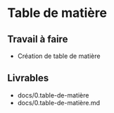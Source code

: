# Table de matière

## Travail à faire

- Création de table de matière

## Livrables

- docs/0.table-de-matière
- docs/0.table-de-matière.md
